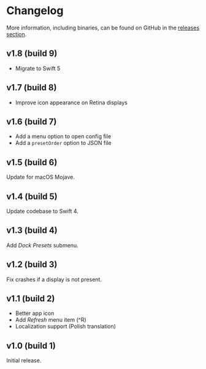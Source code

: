 Changelog
=========

More information, including binaries, can be found on GitHub in the [releases section](https://github.com/Kwpolska/DisplayMenu/releases).

v1.8 (build 9)
--------------

* Migrate to Swift 5

v1.7 (build 8)
--------------

* Improve icon appearance on Retina displays

v1.6 (build 7)
--------------

* Add a menu option to open config file
* Add a `presetOrder` option to JSON file

v1.5 (build 6)
--------------

Update for macOS Mojave.

v1.4 (build 5)
--------------

Update codebase to Swift 4.

v1.3 (build 4)
--------------

Add *Dock Presets* submenu.

v1.2 (build 3)
--------------

Fix crashes if a display is not present.

v1.1 (build 2)
--------------

* Better app icon
* Add *Refresh* menu item (^R)
* Localization support (Polish translation)

v1.0 (build 1)
--------------

Initial release.
